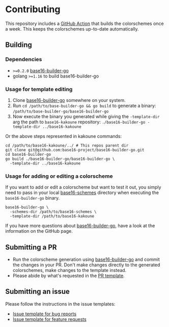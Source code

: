 # Contributing

This repository includes a [GitHub Action][4] that builds the
colorschemes once a week. This keeps the colorschemes up-to-date
automatically.

## Building

### Dependencies

- `>=0.2.0` [base16-builder-go][1]
- golang `>=1.16` to build base16-builder-go

### Usage for template editing

1. Clone [base16-builder-go][1] somewhere on your system.
1. Run `cd /path/to/base-builder-go && go build` to generate a binary:
`/path/to/base-builder-go/base16-builder-go`
1. Now execute the binary you generated while giving the `-template-dir`
arg the path to `base16-kakoune` repository: `./base16-builder-go
-template-dir ../base16-kakoune`

Or the above steps represented in kakoune commands:

```kakoune 
cd /path/to/base16-kakoune/../ # This repos parent dir 
git clone git@github.com:base16-project/base16-builder-go.git
cd base16-builder-go
go build ./base16-builder-go/base16-builder-go \
  -template-dir ../base16-kakoune
```

### Usage for adding or editing a colorscheme

If you want to add or edit a colorscheme but want to test it out, you
simply need to pass in your local [base16-schemes][2] directory when
executing the `base16-builder-go` binary.

```kakoune
base16-builder-go \
  -schemes-dir /path/to/base16-schemes \
  -template-dir /path/to/base16-kakoune
```

If you have more questions about [base16-builder-go][1], have a look at
the information on the GitHub page.

## Submitting a PR

- Run the colorscheme generation using [base16-builder-go][1] and commit
  the changes in your PR. Don't make changes directly to the generated
  colorschemes, make changes to the template instead.
- Please abide by what's requested in the [PR template][4].

## Submitting an issue

Please follow the instructions in the issue templates:

- [Issue template for bug reports][5]
- [Issue template for feature requests][6]

[1]: https://github.com/base16-project/base16-builder-go
[2]: https://github.com/base16-project/base16-schemes
[3]: .github/workflows/update.yml
[4]: .github/pull_request_template.md
[5]: .github/ISSUE_TEMPLATE/bug_report.md
[6]: .github/ISSUE_TEMPLATE/feature_request.md
